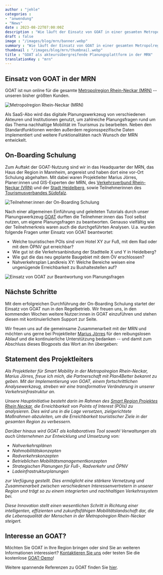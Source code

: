 ```yaml
---
author : "jehle"
categories : 
- "anwendung"
- "News"
date : 2023-08-22T07:00:00Z
description : "Wie läuft der Einsatz von GOAT in einer gesamten Metropolregion ab? Von wem wird das Tool genutzt? Und welchen Mehrwert sieht Projekteiter Marius Jörres? Diese und viele weitere Fragen beantworten wir im Blogpost."
draft : false
image : "/images/blog/mrn/banner.webp"
summary : "Wie läuft der Einsatz von GOAT in einer gesamten Metropolregion ab? Von wem wird das Tool genutzt? Und welchen Mehrwert sieht Projekteiter Marius Jörres? Diese und viele weitere Fragen beantworten wir im Blogpost."
thumbnail : "/images/blog/mrn/thumbnail.webp"
title : "GOAT als akteursübergreifende Planungsplattform in der MRN"
translationKey : "mrn"
---
```


## Einsatz von GOAT in der MRN 

GOAT ist nun online für die gesamte [Metropolregion Rhein-Neckar (MRN)](https://www.m-r-n.com/ "Mehr zur MRN") -- unseren bisher größten Kunden. 

![Metropolregion Rhein-Neckar (MRN)](/images/blog/mrn/rhein-neckar.webp "Metropolregion Rhein-Neckar (MRN)")

Als SaaS-Abo wird das digitale Planungswerkzeug von verschiedenen Akteuren und Institutionen genutzt, um zahlreiche Planungsfragen rund um das Thema nachhaltige Mobilität im Tourismus zu bearbeiten. Neben den Standardfunktionen werden außerdem regionsspezifische Daten implementiert und weitere Funktionalitäten nach Wunsch der MRN entwickelt. 


## On-Boarding Schulung

Zum Auftakt der GOAT-Nutzung sind wir in das Headquarter der MRN, das Haus der Region in Mannheim, angereist und haben dort eine vor-Ort Schulung abgehalten. Mit dabei waren Projektleiter Marius Jörres, Planer:innen und GIS-Experten der MRN, des [Verkehrsverbund Rhein-Neckar (VRN)](https://www.vrn.de/ "Zur Webseite des VRN") und der [Stadt Heidelberg](https://www.heidelberg.de/ "Zur Webseite der Stadt Heidelberg"), sowie Teilnehmerinnen des [Tourismusverbandes Südpfalz](https://www.suedpfalz-tourismus.de/de "Zur Webseite des Tourismusverbandes Südpfalz").

![Teilnehmer:innen der On-Boarding Schulung](/images/blog/mrn/IMG_3119.webp "Teilnehmer:innen der On-Boarding Schulung")

Nach einer allgemeinen Einführung und geleiteten Tutorials durch unser Planungswerkzeug [GOAT](/goat/ "Was ist GOAT?") durften die Teilnehmer:innen das Tool selbst nutzen, um eigene Planungsfragen zu beantworten. Genauso vielfältig wie der Teilnehmerkreis waren auch die durchgeführten Analysen. U.a. wurden folgende Fragen unter Einsatz von GOAT beantwortet:

- Welche touristischen POIs sind vom Hotel XY zur Fuß, mit dem Rad oder mit dem ÖPNV gut erreichbar?
- Wie gut ist die Verkehrsanbindung der Stadtteile X und Y in Heidelberg?
- Wie gut die das neu geplante Baugebiet mit dem ÖV erschlossen?
- Nahverkehrsplan Landkreis XY: Welche Bereiche weisen eine ungenügende Erreichbarkeit zu Bushaltestellen auf?

![Einsatz von GOAT zur Beantwortung von Planungsfragen](/images/blog/mrn/planungsfragen.webp "Einsatz von GOAT zur Beantwortung von Planungsfragen")

## Nächste Schritte

Mit dem erfolgreichen Durchführung der On-Boarding Schulung startet der Einsatz von GOAT nun in den Regelbetrieb. Wir freuen uns, in den kommenden Wochen weitere Nutzer:innen in GOAT einzuführen und stehen diesen mit kontinuierlichem Support zur Seite. 

Wir freuen uns auf die gemeinsame Zusammenarbeit mit der MRN und möchten uns gerne bei Projektleiter [Marius Jörres](https://www.linkedin.com/in/marius-j%C3%B6rres-81074a206/?originalSubdomain=de "Marius Jörres auf LinkedIn") für den reibungslosen Ablauf und die kontinuierliche Unterstützung bedanken -- und damit zum Abschluss dieses Blogposts das Wort an ihn übergeben:

## Statement des Projektleiters 

<i>Als Projektleiter für Smart Mobility in der Metropolregion Rhein-Neckar, Marius Jörres, freue ich mich, die Partnerschaft mit Plan4Better bekannt zu geben. Mit der Implementierung von GOAT, einem fortschrittlichen Analysewerkzeug, streben wir eine transformative Veränderung in unserer Verkehrsinfrastruktur an. 

Unsere Hauptinitiative besteht darin im Rahmen des [Smart Region Projektes Rhein Neckar](https://www.m-r-n.com/was-wir-tun/themen-und-projekte/projekte/smart-region "Smart Region Rhein-Neckar"), die Erreichbarkeit von Points of Interest (POIs) zu analysieren. Dies wird uns in die Lage versetzen, zielgerichtete Maßnahmen abzuleiten, um die Erreichbarkeit touristischer Ziele in der gesamten Region zu verbessern.  

Darüber hinaus wird GOAT als kollaboratives Tool sowohl Verwaltungen als auch Unternehmen zur Entwicklung und Umsetzung von: 

- Nahverkehrsplänen 
- Nahmobilitätskonzepten 
- Radverkehrskonzepten 
- Betrieblichen Mobilitätsmanagementkonzepten 
- Strategischen Planungen für Fuß-, Radverkehr und ÖPNV 
- Ladeinfrastrukturplanungen 

zur Verfügung gestellt. Dies ermöglicht eine stärkere Vernetzung und Zusammenarbeit zwischen verschiedenen Interessenvertretern in unserer Region und trägt so zu einem integrierten und nachhaltigen Verkehrssystem bei. 

Diese Innovation stellt einen wesentlichen Schritt in Richtung einer intelligenten, effizienten und zukunftsfähigen Mobilitätslandschaft dar, die die Lebensqualität der Menschen in der Metropolregion Rhein-Neckar steigert. </i>

## Interesse an GOAT?

Möchten Sie GOAT in Ihre Region bringen oder sind Sie an weiteren Informationen interessiert? [Kontaktieren Sie uns](/contact/ "Zum Kontaktformular") oder testen Sie die kostenlose [GOAT-Demo](/request-demo/ "Zur Demo-Anmeldung")!

Weitere spannende Referenzen zu GOAT finden Sie [hier](/references/ "Zu den Referenzen").


